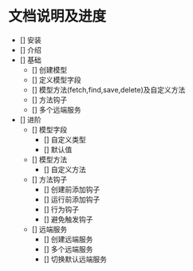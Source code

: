# 文档说明及进度

- [] 安装
- [] 介绍
- [] 基础
    - [] 创建模型
    - [] 定义模型字段
    - [] 模型方法(fetch,find,save,delete)及自定义方法
    - [] 方法钩子
    - [] 多个远端服务
- [] 进阶
    - [] 模型字段
        - [] 自定义类型
        - [] 默认值
    - [] 模型方法
        - [] 自定义方法
    - [] 方法钩子
        - [] 创建前添加钩子
        - [] 运行前添加钩子
        - [] 行为钩子
        - [] 避免触发钩子
    - [] 远端服务
        - [] 创建远端服务
        - [] 多个远端服务
        - [] 切换默认远端服务